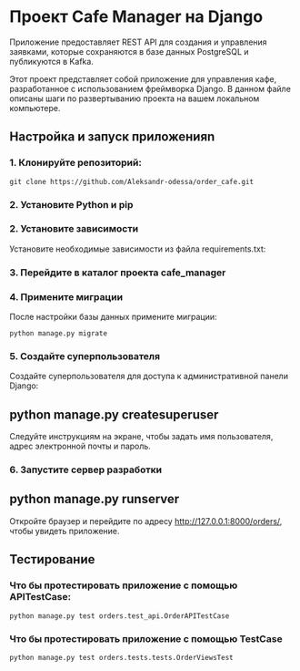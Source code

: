 # Проект Cafe Manager на Django

Приложение предоставляет REST API для создания и управления заявками, которые сохраняются в базе данных PostgreSQL и публикуются в Kafka.

Этот проект представляет собой приложение для управления кафе, разработанное с использованием фреймворка Django. В данном файле описаны шаги по развертыванию проекта на вашем локальном компьютере.

## Настройка и запуск приложенияn

### 1. Клонируйте репозиторий:

`git clone https://github.com/Aleksandr-odessa/order_cafe.git`

### 2. Установите Python и pip

### 2. Установите зависимости
Установите необходимые зависимости из файла requirements.txt:
### 3. Перейдите в каталог проекта cafe_manager

### 4. Примените миграции
После настройки базы данных примените миграции:
 
`python manage.py migrate`

### 5. Создайте суперпользователя
Создайте суперпользователя для доступа к административной панели Django:

## python manage.py createsuperuser
Следуйте инструкциям на экране, чтобы задать имя пользователя, адрес электронной почты и пароль.

### 6. Запустите сервер разработки

## python manage.py runserver
Откройте браузер и перейдите по адресу http://127.0.0.1:8000/orders/, чтобы увидеть приложение.


## Тестирование
### Что бы протестировать приложение с помощью APITestCase:

`python manage.py test orders.test_api.OrderAPITestCase`

### Что бы протестировать приложение с помощью TestCase

`python manage.py test orders.tests.tests.OrderViewsTest`








